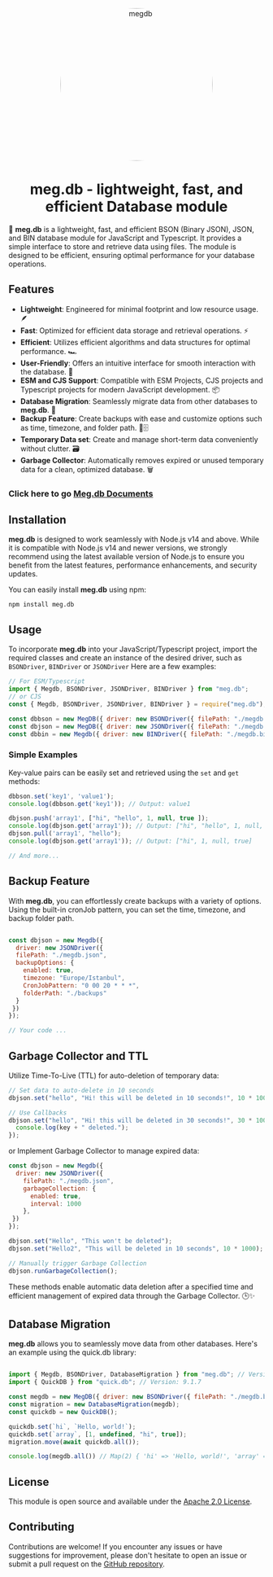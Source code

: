 <p align="center">
  <a href="https://github.com/MegalithOfficial/meg.db">
    <img src="https://raw.githubusercontent.com/MegalithOfficial/meg.db/main/Images/megdb-round.png" alt="megdb" style="border-radius: 50%;" width="300" height="300">
  </a>
</p>
<h1 align="center">meg.db - lightweight, fast, and efficient Database module</h1>

🚀 **meg.db** is a lightweight, fast, and efficient BSON (Binary JSON), JSON, and BIN database module for JavaScript and Typescript. It provides a simple interface to store and retrieve data using files. The module is designed to be efficient, ensuring optimal performance for your database operations.

## Features

- **Lightweight**: Engineered for minimal footprint and low resource usage. 🪶
- **Fast**: Optimized for efficient data storage and retrieval operations. ⚡
- **Efficient**: Utilizes efficient algorithms and data structures for optimal performance. 🏎️
- **User-Friendly**: Offers an intuitive interface for smooth interaction with the database. 🤝
- **ESM and CJS Support**: Compatible with ESM Projects, CJS projects and Typescript projects for modern JavaScript development. 📦
- **Database Migration**: Seamlessly migrate data from other databases to **meg.db**. 🔄
- **Backup Feature**: Create backups with ease and customize options such as time, timezone, and folder path. 📂🗄️
- **Temporary Data set**: Create and manage short-term data conveniently without clutter. 🗃️
- **Garbage Collector**: Automatically removes expired or unused temporary data for a clean, optimized database. 🗑️
### Click here to go [Meg.db Documents](https://megdb.js.org/)

## Installation

**meg.db** is designed to work seamlessly with Node.js v14 and above. While it is compatible with Node.js v14 and newer versions, we strongly recommend using the latest available version of Node.js to ensure you benefit from the latest features, performance enhancements, and security updates.

You can easily install **meg.db** using npm:

```shell
npm install meg.db
```

## Usage

To incorporate **meg.db** into your JavaScript/Typescript project, import the required classes and create an instance of the desired driver, such as `BSONDriver`, `BINDriver` or `JSONDriver` Here are a few examples:

```javascript
// For ESM/Typescript
import { Megdb, BSONDriver, JSONDriver, BINDriver } from "meg.db";
// or CJS
const { Megdb, BSONDriver, JSONDriver, BINDriver } = require("meg.db");

const dbbson = new MegDB({ driver: new BSONDriver({ filePath: "./megdb.bson" }) });
const dbjson = new MegDB({ driver: new JSONDriver({ filePath: "./megdb.json" }) });
const dbbin = new Megdb({ driver: new BINDriver({ filePath: "./megdb.bin" }) });

```

### Simple Examples

Key-value pairs can be easily set and retrieved using the `set` and `get` methods:

```javascript
dbbson.set('key1', 'value1');
console.log(dbbson.get('key1')); // Output: value1

dbjson.push('array1', ["hi", "hello", 1, null, true ]);
console.log(dbjson.get('array1')); // Output: ["hi", "hello", 1, null, true]
dbjson.pull('array1', "hello");
console.log(dbjson.get('array1')); // Output: ["hi", 1, null, true]

// And more...
```

## Backup Feature

With **meg.db**, you can effortlessly create backups with a variety of options. Using the built-in cronJob pattern, you can set the time, timezone, and backup folder path.

```javascript

const dbjson = new Megdb({
  driver: new JSONDriver({
  filePath: "./megdb.json",
  backupOptions: {
    enabled: true,
    timezone: "Europe/Istanbul",
    CronJobPattern: "0 00 20 * * *",
    folderPath: "./backups"
  }
 })
});

// Your code ...

```

## Garbage Collector and TTL

Utilize Time-To-Live (TTL) for auto-deletion of temporary data:

```javascript
// Set data to auto-delete in 10 seconds
dbjson.set("hello", "Hi! this will be deleted in 10 seconds!", 10 * 1000);

// Use Callbacks
dbjson.set("hello", "Hi! this will be deleted in 30 seconds!", 30 * 1000, (key, value) => {
  console.log(key + " deleted.");
});
```

or Implement Garbage Collector to manage expired data:

```javascript
const dbjson = new Megdb({
  driver: new JSONDriver({
    filePath: "./megdb.json",
    garbageCollection: {
      enabled: true,
      interval: 1000
    },
 })
});

dbjson.set("Hello", "This won't be deleted");
dbjson.set("Hello2", "This will be deleted in 10 seconds", 10 * 1000); // 10 seconds

// Manually trigger Garbage Collection
dbjson.runGarbageCollection();
```

These methods enable automatic data deletion after a specified time and efficient management of expired data through the Garbage Collector. 🕒✨

## Database Migration

**meg.db** allows you to seamlessly move data from other databases. Here's an example using the quick.db library:

```javascript

import { Megdb, BSONDriver, DatabaseMigration } from "meg.db"; // Version: 3.0.0
import { QuickDB } from "quick.db"; // Version: 9.1.7

const megdb = new MegDB({ driver: new BSONDriver({ filePath: "./megdb.bson" }) });
const migration = new DatabaseMigration(megdb);
const quickdb = new QuickDB();

quickdb.set(`hi`, `Hello, world!`);
quickdb.set(`array`, [1, undefined, "hi", true]);
migration.move(await quickdb.all());

console.log(megdb.all()) // Map(2) { 'hi' => 'Hello, world!', 'array' => [1, undefined, "hi", true] }

```

## License

This module is open source and available under the [Apache 2.0 License](http://www.apache.org/licenses/LICENSE-2.0).

## Contributing

Contributions are welcome! If you encounter any issues or have suggestions for improvement, please don't hesitate to open an issue or submit a pull request on the [GitHub repository](https://github.com/MegalithOffical/meg.db/issues).